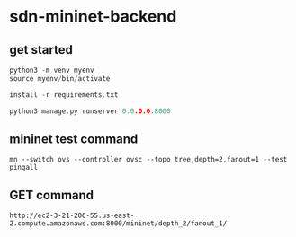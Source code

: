 # sdn-mininet-backend

## get started
```c
python3 -m venv myenv
source myenv/bin/activate

install -r requirements.txt

python3 manage.py runserver 0.0.0.0:8000
```

## mininet test command
```
mn --switch ovs --controller ovsc --topo tree,depth=2,fanout=1 --test pingall
```

## GET command
```
http://ec2-3-21-206-55.us-east-2.compute.amazonaws.com:8000/mininet/depth_2/fanout_1/
```